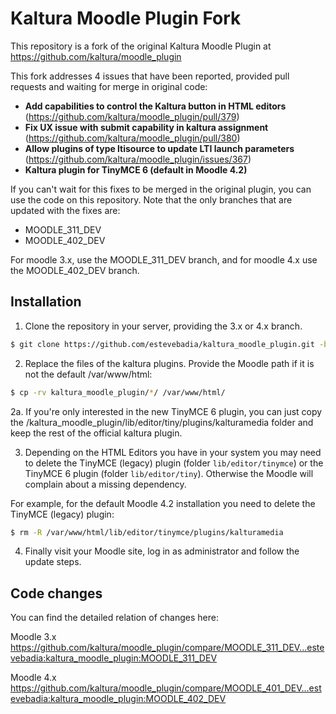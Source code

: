 # Kaltura Moodle Plugin Fork
This repository is a fork of the original Kaltura Moodle Plugin at https://github.com/kaltura/moodle_plugin

This fork addresses 4 issues that have been reported, provided pull requests and waiting for merge in original code:

  - **Add capabilities to control the Kaltura button in HTML editors** (https://github.com/kaltura/moodle_plugin/pull/379)
  - **Fix UX issue with submit capability in kaltura assignment** (https://github.com/kaltura/moodle_plugin/pull/380)
  - **Allow plugins of type ltisource to update LTI launch parameters** (https://github.com/kaltura/moodle_plugin/issues/367)
  - **Kaltura plugin for TinyMCE 6 (default in Moodle 4.2)**

If you can't wait for this fixes to be merged in the original plugin, you can use the code on this repository. Note that the only branches that are updated with the fixes are:

 - MOODLE_311_DEV
 - MOODLE_402_DEV

For moodle 3.x, use the MOODLE_311_DEV branch, and for moodle 4.x use the MOODLE_402_DEV branch.

## Installation

1. Clone the repository in your server, providing the 3.x or 4.x branch.
```bash
$ git clone https://github.com/estevebadia/kaltura_moodle_plugin.git -b [MOODLE_311_DEV|MOODLE_402_DEV]
```
2. Replace the files of the kaltura plugins. Provide the Moodle path if it is not the default /var/www/html:
```bash
$ cp -rv kaltura_moodle_plugin/*/ /var/www/html/
```
2a. If you're only interested in the new TinyMCE 6 plugin, you can just copy the /kaltura_moodle_plugin/lib/editor/tiny/plugins/kalturamedia folder and keep the rest of the official kaltura plugin.

3. Depending on the HTML Editors you have in your system you may need to delete the TinyMCE (legacy) plugin (folder `lib/editor/tinymce`) or the TinyMCE 6 plugin (folder `lib/editor/tiny`). Otherwise the Moodle will complain about a missing dependency.

For example, for the default Moodle 4.2 installation you need to delete the TinyMCE (legacy) plugin:
```bash
$ rm -R /var/www/html/lib/editor/tinymce/plugins/kalturamedia
```

4. Finally visit your Moodle site, log in as administrator and follow the update steps.

## Code changes

You can find the detailed relation of changes here:

Moodle 3.x
https://github.com/kaltura/moodle_plugin/compare/MOODLE_311_DEV...estevebadia:kaltura_moodle_plugin:MOODLE_311_DEV


Moodle 4.x
https://github.com/kaltura/moodle_plugin/compare/MOODLE_401_DEV...estevebadia:kaltura_moodle_plugin:MOODLE_402_DEV

